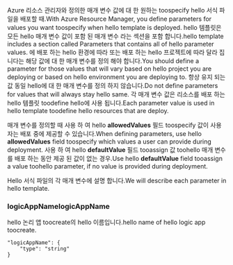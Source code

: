 <span data-ttu-id="159c2-101">Azure 리소스 관리자와 정의한 매개 변수 값에 대 한 원하는 toospecify hello 서식 파일을 배포할 때.</span><span class="sxs-lookup"><span data-stu-id="159c2-101">With Azure Resource Manager, you define parameters for values you want toospecify when hello template is deployed.</span></span> <span data-ttu-id="159c2-102">hello 템플릿은 모든 hello 매개 변수 값이 포함 된 매개 변수 라는 섹션을 포함 합니다.</span><span class="sxs-lookup"><span data-stu-id="159c2-102">hello template includes a section called Parameters that contains all of hello parameter values.</span></span>
<span data-ttu-id="159c2-103">에 배포 하는 hello 환경에 따라 또는 배포 하는 hello 프로젝트에 따라 달라 집니다는 해당 값에 대 한 매개 변수를 정의 해야 합니다.</span><span class="sxs-lookup"><span data-stu-id="159c2-103">You should define a parameter for those values that will vary based on hello project you are deploying or based on hello environment you are deploying to.</span></span> <span data-ttu-id="159c2-104">항상 유지 되는 값 동일 hello에 대 한 매개 변수를 정의 하지 않습니다.</span><span class="sxs-lookup"><span data-stu-id="159c2-104">Do not define parameters for values that will always stay hello same.</span></span> <span data-ttu-id="159c2-105">각 매개 변수 값은 리소스를 배포 하는 hello 템플릿 toodefine hello에 사용 됩니다.</span><span class="sxs-lookup"><span data-stu-id="159c2-105">Each parameter value is used in hello template toodefine hello resources that are deploy.</span></span> 

<span data-ttu-id="159c2-106">매개 변수를 정의할 때 사용 하 여 hello **allowedValues** 필드 toospecify 값이 사용자는 배포 중에 제공할 수 있습니다.</span><span class="sxs-lookup"><span data-stu-id="159c2-106">When defining parameters, use hello **allowedValues** field toospecify which values a user can provide during deployment.</span></span> <span data-ttu-id="159c2-107">사용 하 여 hello **defaultValue** 필드 tooassign 값 toohello 매개 변수를 배포 하는 동안 제공 된 값이 없는 경우.</span><span class="sxs-lookup"><span data-stu-id="159c2-107">Use hello **defaultValue** field tooassign a value toohello parameter, if no value is provided during deployment.</span></span>

<span data-ttu-id="159c2-108">Hello 서식 파일의 각 매개 변수에 설명 합니다.</span><span class="sxs-lookup"><span data-stu-id="159c2-108">We will describe each parameter in hello template.</span></span>

### <a name="logicappname"></a><span data-ttu-id="159c2-109">logicAppName</span><span class="sxs-lookup"><span data-stu-id="159c2-109">logicAppName</span></span>
<span data-ttu-id="159c2-110">hello 논리 앱 toocreate의 hello 이름입니다.</span><span class="sxs-lookup"><span data-stu-id="159c2-110">hello name of hello logic app toocreate.</span></span>

    "logicAppName": {
        "type": "string"
    }